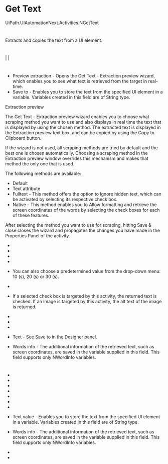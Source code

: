 ﻿# Get Text

UiPath.UIAutomationNext.Activities.NGetText

# 

Extracts and copies the text from a UI element.







# 

|  |

# 



* Preview extraction - Opens the Get Text - Extraction preview wizard, which enables you to see what text is retrieved from the target in real-time.
* Save to - Enables you to store the text from the specified UI element in a variable. Variables created in this field are of String type.

Extraction preview

The Get Text - Extraction preview wizard enables you to choose what scraping
                method you want to use and also displays in real time the text that is displayed by
                using the chosen method. The extracted text is displayed in the Extraction
                    preview text box, and can be copied by using the Copy to Clipboard
                button.

If the wizard is not used, all scraping methods are tried by default and the best one
                is chosen automatically. Choosing a scraping method in the Extraction preview
                window overrides this mechanism and makes that method the only one that is used.

The following methods are available:

* Default
* Text attribute
* Fulltext - This method offers the option to Ignore hidden text, which can be activated by selecting its respective check box.
* Native - This method enables you to Allow formatting and retrieve the screen coordinates of the words by selecting the check boxes for each of these features.

After selecting the method you want to use for scraping, hitting Save &
                    close closes the wizard and propagates the changes you have made in the
                Properties Panel of the activity.





* 
* 
* 
* 
* You can also choose a predetermined value from the drop-down menu: 10 (s), 20 (s) or 30 (s).



* 
* If a selected check box is targeted by this activity, the returned text is checked. If an image is targeted by this activity, the alt text of the image is returned.



* 
* 



* 



* Text - See Save to in the Designer panel.
* Words info - The additional information of the retrieved text, such as screen coordinates, are saved in the variable supplied in this field. This field supports only NWordInfo variables.

# 

* 
* 





* 
* 
* 
* 



* 



* Text value - Enables you to store the text from the specified UI element in a variable. Variables created in this field are of String type.
* Words info - The additional information of the retrieved text, such as screen coordinates, are saved in the variable supplied in this field. This field supports only NWordInfo variables.
* 
*
